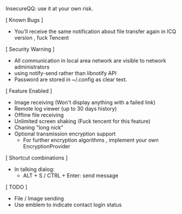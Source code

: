 InsecureQQ: use it at your own risk.

[ Known Bugs ]
* You'll receive the same notification about file transfer again in ICQ version , fuck Tencent

[ Security Warning ]
* All communication in local area network are visible to network administrators
* using notify-send rather than libnotify API 
* Password are stored in ~/.config as clear text.

[ Feature Enabled ]
* Image receiving (Won't display anything with a failed link)
* Remote log viewer (up to 30 days history)
* Offline file receiving
* Unlimited screen shaking (Fuck tencent for this feature)
* Chaning "long nick"
* Optional transmission encryption support
	* For further encryption algorithms , implement your own EncryptionProvider

[ Shortcut combinations ]
* In talking dialog:
	* ALT + S / CTRL + Enter:   send message

[ TODO ]
* File / Image sending
* Use emblem to indicate contact login status 

